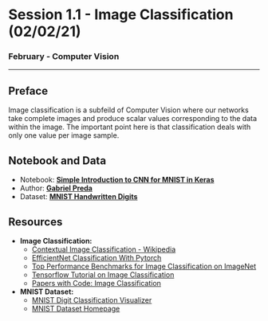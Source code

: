 # Session 1.1 - Image Classification (02/02/21)

### February - Computer Vision 

---

## Preface

Image classification is a subfeild of Computer Vision where our networks take complete images and produce scalar values corresponding to the data within the image. The important point here is that classification deals with only one value per image sample. 

## Notebook and Data

- Notebook: [**Simple Introduction to CNN for MNIST in Keras**](https://www.kaggle.com/gpreda/simple-introduction-to-cnn-for-mnist-99-37#Read-the-data)
- Author: [**Gabriel Preda**](https://www.kaggle.com/gpreda)
- Dataset: [**MNIST Handwritten Digits**](https://www.kaggle.com/c/digit-recognizer)


## Resources
- **Image Classification:**
    - [Contextual Image Classification - Wikipedia](https://en.wikipedia.org/wiki/Contextual_image_classification)
    - [EfficientNet Classification With Pytorch](https://www.kaggle.com/nroman/melanoma-pytorch-starter-efficientnet)
    - [Top Performance Benchmarks for Image Classification on ImageNet](https://paperswithcode.com/sota/image-classification-on-imagenet)
    - [Tensorflow Tutorial on Image Classification](https://www.tensorflow.org/tutorials/images/classification)
    - [Papers with Code: Image Classification](https://paperswithcode.com/task/image-classification)
- **MNIST Dataset:**
    - [MNIST Digit Classification Visualizer](https://www.cs.ryerson.ca/~aharley/vis/conv/)
    - [MNIST Dataset Homepage](http://yann.lecun.com/exdb/mnist/)
